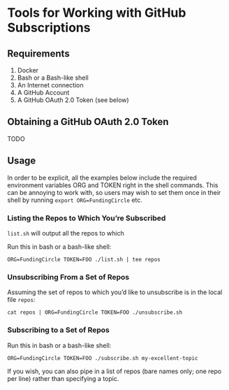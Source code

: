# Tools for Working with GitHub Subscriptions

## Requirements

1. Docker
1. Bash or a Bash-like shell
1. An Internet connection
1. A GitHub Account
1. A GitHub OAuth 2.0 Token (see below)

## Obtaining a GitHub OAuth 2.0 Token

TODO

## Usage

In order to be explicit, all the examples below include the required
environment variables ORG and TOKEN right in the shell commands. This can be
annoying to work with, so users may wish to set them once in their shell by
running `export ORG=FundingCircle` etc.

### Listing the Repos to Which You’re Subscribed

`list.sh` will output all the repos to which 

Run this in bash or a bash-like shell:

```shell
ORG=FundingCircle TOKEN=FOO ./list.sh | tee repos
```

### Unsubscribing From a Set of Repos

Assuming the set of repos to which you’d like to unsubscribe is in the local
file `repos`:

```shell
cat repos | ORG=FundingCircle TOKEN=FOO ./unsubscribe.sh
```

### Subscribing to a Set of Repos

Run this in bash or a bash-like shell:

```shell
ORG=FundingCircle TOKEN=FOO ./subscribe.sh my-excellent-topic
```

If you wish, you can also pipe in a list of repos (bare names only; one repo
per line) rather than specifying a topic.
